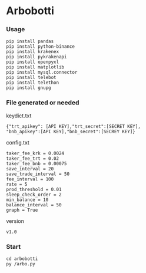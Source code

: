 # Arbobotti
### Usage

    pip install pandas
    pip install python-binance
    pip install krakenex
    pip install pykrakenapi
    pip install openpyxl
    pip install matplotlib
    pip install mysql.connector
    pip install telebot
    pip install telethon
    pip install gnupg


### File generated or needed
keydict.txt

    {"trt_apikey": [API KEY],"trt_secret":[SECRET KEY],
    "bnb_apikey":[API KEY],"bnb_secret":[SECREY KEY]}
    
config.txt
    
    taker_fee_krk = 0.0024
    taker_fee_trt = 0.02
    taker_fee_bnb = 0.00075
    save_interval = 20
    save_trade_interval = 50
    fee_interval = 100
    rate = 5
    prod_threshold = 0.01
    sleep_check_order = 2
    min_balance = 10
    balance_interval = 50
    graph = True
    
version
    
    v1.0
    
### Start
    cd arbobotti
    py /arbo.py
